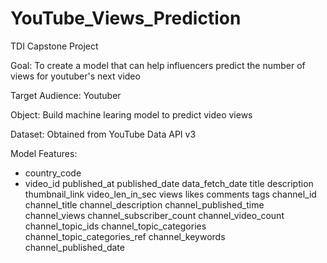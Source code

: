 # YouTube_Views_Prediction
  TDI Capstone Project

Goal: To create a model that can help influencers predict the number of views for youtuber's next video

Target Audience: Youtuber

Object: Build machine learing model to predict video views

Dataset: Obtained from YouTube Data API v3


Model Features:
- country_code
- video_id
published_at
published_date
data_fetch_date
title
description
thumbnail_link
video_len_in_sec
views
likes
comments
tags
channel_id
channel_title
channel_description
channel_published_time
channel_views
channel_subscriber_count
channel_video_count
channel_topic_ids
channel_topic_categories
channel_topic_categories_ref
channel_keywords
channel_published_date
